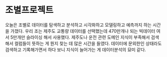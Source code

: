 # 조별프로젝트

오늘은 조별로 데이터를 탐색하고 분석하고 시각화하고 모델링하고 예측까지 하는 시간을 가졌다. 우리 조는 제주도 교통량 데이터를 선택했는데 470만개나 되는 빅데이터 여서 5만개만
슬라이싱 해서 사용했다. 제주도나 운전 관련 도메인 지식이 부족해서 검색해서 컬럼들이 뜻하는 게 뭔지 찾는 데 많은 시간을 들였다. 데이터에 문외한인 상태라도 검색하고 기록해가면서
하다 보니 지식이 늘어가는 게 데이터분석의 묘미 같다.
